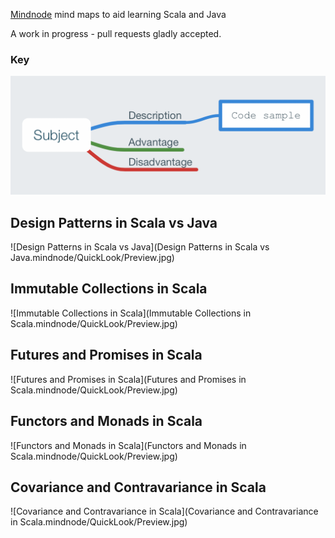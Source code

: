 [Mindnode](https://mindnode.com) mind maps to aid learning Scala and Java

A work in progress - pull requests gladly accepted.

### Key

![Key](./key.png)


## Design Patterns in Scala vs Java

![Design Patterns in Scala vs Java](Design Patterns in Scala vs Java.mindnode/QuickLook/Preview.jpg)

## Immutable Collections in Scala

![Immutable Collections in Scala](Immutable Collections in Scala.mindnode/QuickLook/Preview.jpg)

## Futures and Promises in Scala

![Futures and Promises in Scala](Futures and Promises in Scala.mindnode/QuickLook/Preview.jpg)

## Functors and Monads in Scala

![Functors and Monads in Scala](Functors and Monads in Scala.mindnode/QuickLook/Preview.jpg)

## Covariance and Contravariance in Scala

![Covariance and Contravariance in Scala](Covariance and Contravariance in Scala.mindnode/QuickLook/Preview.jpg)